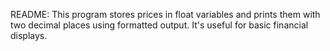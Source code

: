 README:
This program stores prices in float variables and prints them with two decimal places using formatted output. It's useful for basic financial displays.
